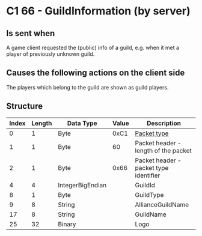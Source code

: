 # C1 66 - GuildInformation (by server)

## Is sent when

A game client requested the (public) info of a guild, e.g. when it met a player of previously unknown guild.

## Causes the following actions on the client side

The players which belong to the guild are shown as guild players.

## Structure

| Index | Length | Data Type | Value | Description |
|-------|--------|-----------|-------|-------------|
| 0 | 1 |   Byte   | 0xC1  | [Packet type](PacketTypes.md) |
| 1 | 1 |    Byte   |   60   | Packet header - length of the packet |
| 2 | 1 |    Byte   | 0x66  | Packet header - packet type identifier |
| 4 | 4 | IntegerBigEndian |  | GuildId |
| 8 | 1 | Byte |  | GuildType |
| 9 | 8 | String |  | AllianceGuildName |
| 17 | 8 | String |  | GuildName |
| 25 | 32 | Binary |  | Logo |